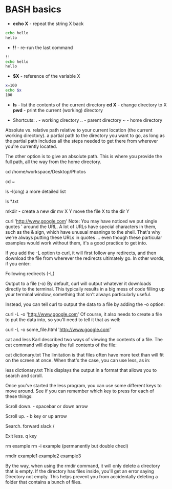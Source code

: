 # BASH basics


- __echo X__ - repeat the string X back

``` bash
echo hello
hello
```


- __!!__ - re-run the last command

``` bash
!!
echo hello
hello
```

- __$X__ - reference of the variable X

``` bash
x=100 
echo $x
100
```

- __ls__ - list the contents of the current directory
  __cd X__ - change directory to X
  __pwd__ - print the current (working) directory


- Shortcuts:
 . - working directory 
 .. - parent directory
 ~ - home directory


 

Absolute vs. relative path
relative to your current location (the current working directory).
a partial path to the directory you want to go, as long as the partial path includes all the steps needed to get there from wherever you're currently located.

The other option is to give an absolute path. This is where you provide the full path, all the way from the home directory.

cd /home/workspace/Desktop/Photos


cd ~



ls -l(ong)
a more detailed list


ls *.txt

mkdir - create a new dir
mv X Y move the file X to the dir Y


curl 'http://www.google.com'
Note: You may have noticed we put single quotes ' around the URL. A lot of URLs have special characters in them, such as the & sign, which have unusual meanings to the shell. That's why we're always putting these URLs in quotes … even though these particular examples would work without them, it's a good practice to get into.

If you add the -L option to curl, it will first follow any redirects, and then download the file from wherever the redirects ultimately go. In other words, if you enter:


Following redirects (-L)


Output to a file (-o)
By default, curl will output whatever it downloads directly to the terminal. This typically results in a big mess of code filling up your terminal window, something that isn't always particularly useful.

Instead, you can tell curl to output the data to a file by adding the -o option:

curl -L -o 'http://www.google.com'
Of course, it also needs to create a file to put the data into, so you'll need to tell it that as well:

curl -L -o some_file.html 'http://www.google.com'



cat and less
Karl described two ways of viewing the contents of a file. The cat command will display the full contents of the file:

cat dictionary.txt
The limitation is that files often have more text than will fit on the screen at once. When that's the case, you can use less, as in:

less dictionary.txt
This displays the output in a format that allows you to search and scroll.


Once you've started the less program, you can use some different keys to move around. See if you can remember which key to press for each of these things:


Scroll down. - spacebar or down arrow


Scroll up. - b key or up arrow


Search. forward slack /

 
Exit less. q key


rm example
rm -i example (permanently but double checl)

rmdir example1 example2 example3


By the way, when using the rmdir command, it will only delete a directory that is empty. If the directory has files inside, you'll get an error saying Directory not empty. This helps prevent you from accidentally deleting a folder that contains a bunch of files.




















